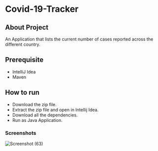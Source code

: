 # Covid-19-Tracker
## About Project
An Application that lists the current number of cases reported across the different country.

## Prerequisite
 - IntelliJ Idea
 - Maven
 
## How to run
- Download the zip file.
- Extract the zip file and open in Intellij Idea.
- Download all the dependencies.
- Run as Java Application.

### Screenshots


![Screenshot (63)](https://user-images.githubusercontent.com/55339504/215080631-e1ca2cc2-eb69-4e1e-b0b7-34fe68875c17.png)
